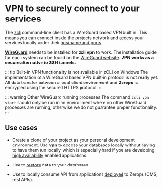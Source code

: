 # VPN to securely connect to your services

The [zcli](/documentation/cli/installation-authorization.html) command-line client has a WireGuard based VPN built in. This means you can connect inside the projects network and access your services locally under their [hostname and ports](/documentation/routing/routing-between-project-services.html).

[**WireGuard**](https://www.wireguard.com) needs to be installed for **zcli vpn** to work. The installation guide for each system can be found on the [WireGuard website](https://www.wireguard.com/install/). **VPN works as a secure alternative to SSH tunnels.**

<!-- markdownlint-disable DOCSMD004 -->
::: tip Built-in VPN functionality is not available in zCLI on Windows
 The implementation of a WireGuard based VPN built-in protocol is not ready yet. All data transfer between a local client environment and **Zerops** is encrypted using the secured HTTPS protocol.
:::
<!-- markdownlint-enable DOCSMD004 -->

<!-- markdownlint-disable DOCSMD004 -->
::: warning Other WireGuard running processes
The command `zcli vpn start` should only be run in an environment where no other WireGuard processes are running, otherwise we do not guarantee proper functionality.
:::
<!-- markdownlint-enable DOCSMD004 -->

## Use cases

- Create a clone of your project as your personal development environment. Use **vpn** to access your databases locally without having to have them run locally, which is especially hard if you are developing [high availability](/documentation/ha/why-should-i-want-high-availability.html) enabled applications.

- Use to [restore](/documentation/backup-restore/backup-restore-databases.html) data to your databases.

- Use to locally consume API from applications [deployed](/documentation/build/how-zerops-build-works.html) to Zerops (CMS, rest APIs).
